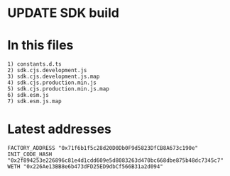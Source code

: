 # UPDATE SDK build

# In this files
```
1) constants.d.ts
2) sdk.cjs.development.js
3) sdk.cjs.development.js.map
4) sdk.cjs.production.min.js
5) sdk.cjs.production.min.js.map
6) sdk.esm.js
7) sdk.esm.js.map
```

# Latest addresses

```
FACTORY_ADDRESS "0x71f6b1f5c28d20D0Db0F9d5823DfCB8A673c190e"
INIT_CODE_HASH "0x2f894253e226896c81e4d1cdd609e5d8083263d470bc668dbe875b48dc7345c7"
WETH "0x226Ae13BB8e6b473dFD25ED9dbCf566B31a2d094"
```
